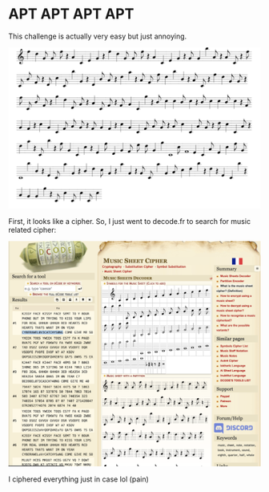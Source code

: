 # APT APT APT APT

This challenge is actually very easy but just annoying.

<img width="600" alt= "APTAPT" src= "https://github.com/Exberg/ctf-writeups/blob/main/CyberX_CTF/APTAPTAPT.png" />

First, it looks like a cipher. So, I just went to decode.fr to search for music related cipher:

<img width="600" alt = "cipher" src="https://github.com/Exberg/ctf-writeups/blob/main/CyberX_CTF/musicsheetcipher.png" />

I ciphered everything just in case lol (pain)
